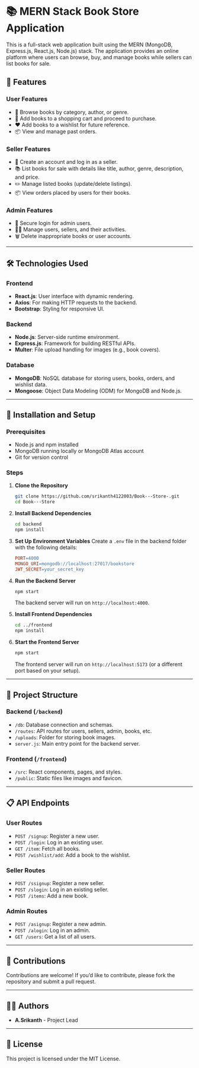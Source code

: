 
# 📚 MERN Stack Book Store Application

This is a full-stack web application built using the MERN (MongoDB, Express.js, React.js, Node.js) stack. The application provides an online platform where users can browse, buy, and manage books while sellers can list books for sale.

## 🌟 Features

### User Features
- 📖 Browse books by category, author, or genre.
- 🛒 Add books to a shopping cart and proceed to purchase.
- ❤️ Add books to a wishlist for future reference.
- 📦 View and manage past orders.

### Seller Features
- 📝 Create an account and log in as a seller.
- 📚 List books for sale with details like title, author, genre, description, and price.
- ✏️ Manage listed books (update/delete listings).
- 📦 View orders placed by users for their books.

### Admin Features
- 🔑 Secure login for admin users.
- 🧑‍💻 Manage users, sellers, and their activities.
- 🗑️ Delete inappropriate books or user accounts.

---

## 🛠️ Technologies Used

### Frontend
- **React.js**: User interface with dynamic rendering.
- **Axios**: For making HTTP requests to the backend.
- **Bootstrap**: Styling for responsive UI.

### Backend
- **Node.js**: Server-side runtime environment.
- **Express.js**: Framework for building RESTful APIs.
- **Multer**: File upload handling for images (e.g., book covers).

### Database
- **MongoDB**: NoSQL database for storing users, books, orders, and wishlist data.
- **Mongoose**: Object Data Modeling (ODM) for MongoDB and Node.js.

---

## 🚀 Installation and Setup

### Prerequisites
- Node.js and npm installed
- MongoDB running locally or MongoDB Atlas account
- Git for version control

### Steps

1. **Clone the Repository**
   ```bash
   git clone https://github.com/srikanth4122003/Book---Store-.git
   cd Book---Store
   ```

2. **Install Backend Dependencies**
   ```bash
   cd backend
   npm install
   ```

3. **Set Up Environment Variables**
   Create a `.env` file in the backend folder with the following details:
   ```makefile
   PORT=4000
   MONGO_URI=mongodb://localhost:27017/bookstore
   JWT_SECRET=your_secret_key
   ```

4. **Run the Backend Server**
   ```bash
   npm start
   ```
   The backend server will run on `http://localhost:4000`.

5. **Install Frontend Dependencies**
   ```bash
   cd ../frontend
   npm install
   ```

6. **Start the Frontend Server**
   ```bash
   npm start
   ```
   The frontend server will run on `http://localhost:5173` (or a different port based on your setup).

---

## 📂 Project Structure

### Backend (`/backend`)
- `/db`: Database connection and schemas.
- `/routes`: API routes for users, sellers, admin, books, etc.
- `/uploads`: Folder for storing book images.
- `server.js`: Main entry point for the backend server.

### Frontend (`/frontend`)
- `/src`: React components, pages, and styles.
- `/public`: Static files like images and favicon.

---

## 📋 API Endpoints

### User Routes
- `POST /signup`: Register a new user.
- `POST /login`: Log in an existing user.
- `GET /item`: Fetch all books.
- `POST /wishlist/add`: Add a book to the wishlist.

### Seller Routes
- `POST /ssignup`: Register a new seller.
- `POST /slogin`: Log in an existing seller.
- `POST /items`: Add a new book.

### Admin Routes
- `POST /asignup`: Register a new admin.
- `POST /alogin`: Log in an admin.
- `GET /users`: Get a list of all users.

---

## 🤝 Contributions
Contributions are welcome! If you’d like to contribute, please fork the repository and submit a pull request.

---

## 🧑‍💻 Authors
- **A.Srikanth** - Project Lead

---

## 📄 License
This project is licensed under the MIT License.
